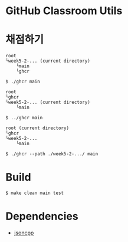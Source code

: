 # GitHub Classroom Utils

# 채점하기

```
root
└week5-2-... (current directory)
    └main
    └ghcr

$ ./ghcr main
```

```
root
└ghcr
└week5-2-... (current directory)
    └main

$ ../ghcr main
```

```
root (current directory)
└ghcr
└week5-2-...
    └main

$ ./ghcr --path ./week5-2-.../ main
```

# Build

```
$ make clean main test
```

# Dependencies

- [jsoncpp](https://github.com/open-source-parsers/jsoncpp)

